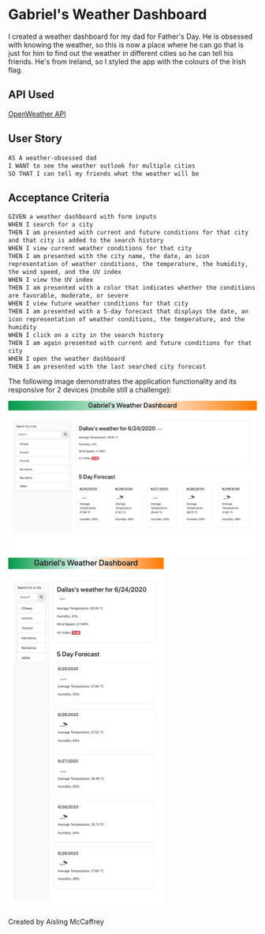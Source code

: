 # Gabriel's Weather Dashboard

I created a weather dashboard for my dad for Father's Day. He is obsessed with knowing the weather, so this is now a place where he can go that is just for him to find out the weather in different cities so he can tell his friends. He's from Ireland, so I styled the app with the colours of the Irish flag.

## API Used

[OpenWeather API](https://openweathermap.org/api)

## User Story

```
AS A weather-obsessed dad
I WANT to see the weather outlook for multiple cities
SO THAT I can tell my friends what the weather will be
```

## Acceptance Criteria

```
GIVEN a weather dashboard with form inputs
WHEN I search for a city
THEN I am presented with current and future conditions for that city and that city is added to the search history
WHEN I view current weather conditions for that city
THEN I am presented with the city name, the date, an icon representation of weather conditions, the temperature, the humidity, the wind speed, and the UV index
WHEN I view the UV index
THEN I am presented with a color that indicates whether the conditions are favorable, moderate, or severe
WHEN I view future weather conditions for that city
THEN I am presented with a 5-day forecast that displays the date, an icon representation of weather conditions, the temperature, and the humidity
WHEN I click on a city in the search history
THEN I am again presented with current and future conditions for that city
WHEN I open the weather dashboard
THEN I am presented with the last searched city forecast
```

The following image demonstrates the application functionality and its responsive for 2 devices (mobile still a challenge):

![Gabriel's Weather Dashboard - laptop](./Assets/laptop-view.png)
![Gabriel's Weather Dashboard - tablet](./Assets/ipad-view.png)


Created by Aisling McCaffrey
